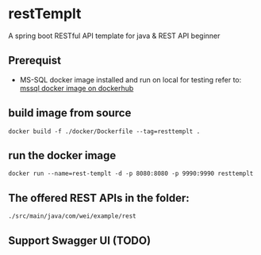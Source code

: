 # restTemplt
A spring boot RESTful API template for java & REST API beginner

## Prerequist
- MS-SQL docker image installed and run on local for testing
refer to: [mssql docker image on dockerhub](https://hub.docker.com/_/microsoft-mssql-server)


## build image from source
```
docker build -f ./docker/Dockerfile --tag=resttemplt .
```

## run the docker image
```
docker run --name=rest-templt -d -p 8080:8080 -p 9990:9990 resttemplt
```

## The offered REST APIs in the folder:
`./src/main/java/com/wei/example/rest`

## Support Swagger UI (TODO)